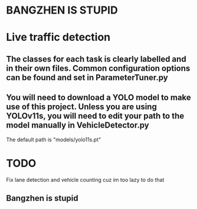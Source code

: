 # BANGZHEN IS STUPID
# Live traffic detection

## The classes for each task is clearly labelled and in their own files. Common configuration options can be found and set in ParameterTuner.py

## You will need to download a YOLO model to make use of this project. Unless you are using YOLOv11s, you will need to edit your path to the model manually in VehicleDetector.py
The default path is "models/yolo11s.pt"

# TODO
Fix lane detection and vehicle counting cuz im too lazy to do that

## Bangzhen is stupid